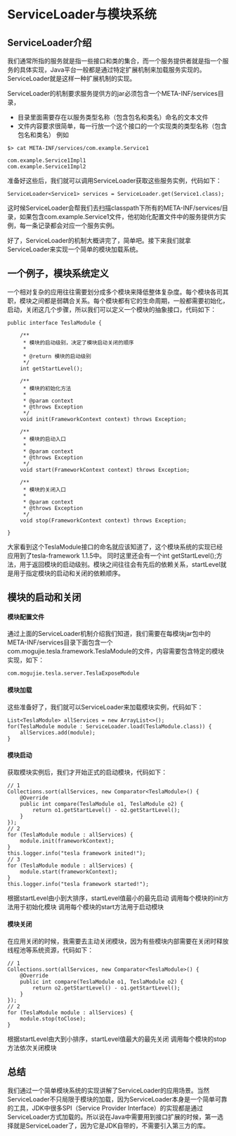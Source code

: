 # ServiceLoader与模块系统

## ServiceLoader介绍

我们通常所指的服务就是指一些接口和类的集合，而一个服务提供者就是指一个服务的具体实现，Java平台一般都是通过特定扩展机制来加载服务实现的。ServiceLoader就是这样一种扩展机制的实现。

ServiceLoader的机制要求服务提供方的jar必须包含一个META-INF/services目录，
* 目录里面需要存在以服务类型名称（包含包名和类名）命名的文本文件
* 文件内容要求很简单，每一行放一个这个接口的一个实现类的类型名称（包含包名和类名）
例如
```
$> cat META-INF/services/com.example.Service1

com.example.Service1Impl1
com.example.Service1Impl2
```

准备好这些后，我们就可以调用ServiceLoader获取这些服务实例，代码如下：
```
ServiceLoader<Service1> services = ServiceLoader.get(Service1.class);
```
这时候ServiceLoader会帮我们去扫描classpath下所有的META-INF/services/目录，如果包含com.example.Service1文件，他初始化配置文件中的服务提供方实例，每一条记录都会对应一个服务实例。

好了，ServiceLoader的机制大概讲完了，简单吧。接下来我们就拿ServiceLoader来实现一个简单的模块加载系统。

## 一个例子，模块系统定义

一个相对复杂的应用往往需要划分成多个模块来降低整体复杂度。每个模块各司其职，模块之间都是弱耦合关系。每个模块都有它的生命周期，一般都需要初始化，启动，关闭这几个步骤，所以我们可以定义一个模块的抽象接口，代码如下：
```
public interface TeslaModule {

    /**
     * 模块的启动级别，决定了模块启动关闭的顺序
     *
     * @return 模块的启动级别
     */
    int getStartLevel();

    /**
     * 模块的初始化方法
     *
     * @param context
     * @throws Exception
     */
    void init(FrameworkContext context) throws Exception;

    /**
     * 模块的启动入口
     *
     * @param context
     * @throws Exception
     */
    void start(FrameworkContext context) throws Exception;

    /**
     * 模块的关闭入口
     *
     * @param context
     * @throws Exception
     */
    void stop(FrameworkContext context) throws Exception;

}
```
大家看到这个TeslaModule接口的命名就应该知道了，这个模块系统的实现已经应用到了tesla-framework 1.1.5中。
同时这里还会有一个int getStartLevel();方法，用于返回模块的启动级别。模块之间往往会有先后的依赖关系，startLevel就是用于指定模块的启动和关闭的依赖顺序。

## 模块的启动和关闭

#### 模块配置文件

通过上面的ServiceLoader机制介绍我们知道，我们需要在每模块jar包中的META-INF/services目录下面包含一个com.mogujie.tesla.framework.TeslaModule的文件，内容需要包含特定的模块实现，如下：
```
com.mogujie.tesla.server.TeslaExposeModule
```
#### 模块加载

这些准备好了，我们就可以ServiceLoader来加载模块实例，代码如下：
```
List<TeslaModule> allServices = new ArrayList<>();
for(TeslaModule module : ServiceLoader.load(TeslaModule.class)) {
    allServices.add(module);
}
```
#### 模块启动

获取模块实例后，我们才开始正式的启动模块，代码如下：
```
// 1
Collections.sort(allServices, new Comparator<TeslaModule>() {
    @Override
    public int compare(TeslaModule o1, TeslaModule o2) {
        return o1.getStartLevel() - o2.getStartLevel();
    }
});
// 2
for (TeslaModule module : allServices) {
    module.init(frameworkContext);
}
this.logger.info("tesla framework inited!");
// 3
for (TeslaModule module : allServices) {
    module.start(frameworkContext);
}
this.logger.info("tesla framework started!");
```
根据startLevel由小到大排序，startLevel值最小的最先启动
调用每个模块的init方法用于初始化模块
调用每个模块的start方法用于启动模块

#### 模块关闭

在应用关闭的时候，我需要去主动关闭模块，因为有些模块内部需要在关闭时释放线程池等系统资源，代码如下：
```
// 1
Collections.sort(allServices, new Comparator<TeslaModule>() {
    @Override
    public int compare(TeslaModule o1, TeslaModule o2) {
        return o2.getStartLevel() - o1.getStartLevel();
    }
});
// 2
for (TeslaModule module : allServices) {
    module.stop(toClose);
}
```
根据startLevel由大到小排序，startLevel值最大的最先关闭
调用每个模块的stop方法依次关闭模块

## 总结

我们通过一个简单模块系统的实现讲解了ServiceLoader的应用场景。当然ServiceLoader不只局限于模块的加载，因为ServiceLoader本身是一个简单可靠的工具，JDK中很多SPI（Service Provider Interface）的实现都是通过ServiceLoader方式加载的。所以说在Java中需要用到接口扩展的时候，第一选择就是ServiceLoader了，因为它是JDK自带的，不需要引入第三方的库。

